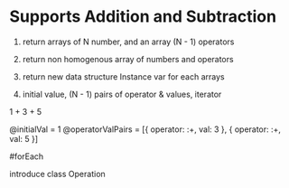 # Supports Addition and Subtraction

  1. return arrays of N number,
      and an array (N - 1) operators

  2. return non homogenous array of numbers and operators

  3. return new data structure
    Instance var for each arrays

  4. initial value, (N - 1) pairs of operator & values, iterator

  1 + 3 + 5

  @initialVal = 1
  @operatorValPairs = [{ operator: :+, val: 3 }, { operator: :+, val: 5 }]

  #forEach

  introduce class Operation
